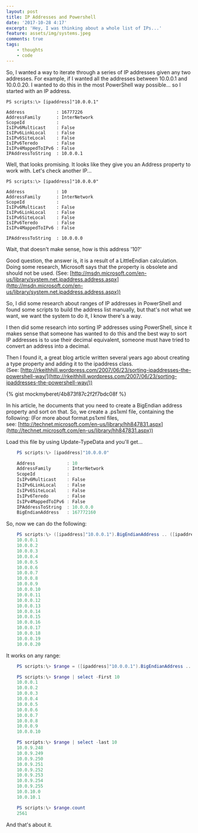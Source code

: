 ```yaml
---
layout: post
title: IP Addresses and Powershell
date: '2017-10-28 4:17'
excerpt: 'Hey, I was thinking about a whole list of IPs...'
feature: assets/img/systems.jpeg
comments: true
tags:
    - thoughts
    - code
---
```

So, I wanted a way to iterate through a series of IP addresses given any two addresses. For example, if I wanted all the addresses between 10.0.0.1 and 10.0.0.20\. I wanted to do this in the most PowerShell way possible... so I started with an IP address.


    PS scripts:\> [ipaddress]"10.0.0.1"

    Address            : 16777226
    AddressFamily      : InterNetwork
    ScopeId            :
    IsIPv6Multicast    : False
    IsIPv6LinkLocal    : False
    IsIPv6SiteLocal    : False
    IsIPv6Teredo       : False
    IsIPv4MappedToIPv6 : False
    IPAddressToString  : 10.0.0.1

Well, that looks promising. It looks like they give you an Address property to work with. Let's check another IP...

    PS scripts:\> [ipaddress]"10.0.0.0"

    Address            : 10
    AddressFamily      : InterNetwork
    ScopeId            :
    IsIPv6Multicast    : False
    IsIPv6LinkLocal    : False
    IsIPv6SiteLocal    : False
    IsIPv6Teredo       : False
    IsIPv4MappedToIPv6 : False

    IPAddressToString  : 10.0.0.0

Wait, that doesn't make sense, how is this address '10?'

Good question, the answer is, it is a result of a LittleEndian calculation. Doing some research, Microsoft says that the property is obsolete and should not be used. (See: [http://msdn.microsoft.com/en-us/library/system.net.ipaddress.address.aspx](http://msdn.microsoft.com/en-us/library/system.net.ipaddress.address.aspx))

So, I did some research about ranges of IP addresses in PowerShell and found some scripts to build the address list manually, but that's not what we want, we want the system to do it, I know there's a way.

I then did some research into sorting IP addresses using PowerShell, since it makes sense that someone has wanted to do this and the best way to sort IP addresses is to use their decimal equivalent, someone must have tried to convert an address into a decimal.

Then I found it, a great blog article written several years ago about creating a type property and adding it to the ipaddress class. (See: [http://rkeithhill.wordpress.com/2007/06/23/sorting-ipaddresses-the-powershell-way/](http://rkeithhill.wordpress.com/2007/06/23/sorting-ipaddresses-the-powershell-way/))

{% gist mockmyberet/4b873f87c2f2f7bdc08f %}

In his article, he documents that you need to create a BigEndian address property and sort on that. So, we create a .ps1xml file, containing the following: (For more about format.ps1xml files, see: [http://technet.microsoft.com/en-us/library/hh847831.aspx](http://technet.microsoft.com/en-us/library/hh847831.aspx))

Load this file by using Update-TypeData and you'll get...
```powershell
    PS scripts:\> [ipaddress]"10.0.0.0"

    Address            : 10
    AddressFamily      : InterNetwork
    ScopeId            :
    IsIPv6Multicast    : False
    IsIPv6LinkLocal    : False
    IsIPv6SiteLocal    : False
    IsIPv6Teredo       : False
    IsIPv4MappedToIPv6 : False
    IPAddressToString  : 10.0.0.0
    BigEndianAddress   : 167772160
```
So, now we can do the following:
```powershell
    PS scripts:\> ([ipaddress]"10.0.0.1").BigEndianAddress .. ([ipaddress]"10.0.0.20").BigEndianAddress|%{([ipaddress]::Parse($_)).IPAddressToString}
    10.0.0.1
    10.0.0.2
    10.0.0.3
    10.0.0.4
    10.0.0.5
    10.0.0.6
    10.0.0.7
    10.0.0.8
    10.0.0.9
    10.0.0.10
    10.0.0.11
    10.0.0.12
    10.0.0.13
    10.0.0.14
    10.0.0.15
    10.0.0.16
    10.0.0.17
    10.0.0.18
    10.0.0.19
    10.0.0.20
```
It works on any range:
```powershell
    PS scripts:\> $range = ([ipaddress]"10.0.0.1").BigEndianAddress .. ([ipaddress]"10.0.10.1").BigEndianAddress|%{([ipaddress]::Parse($_)).IPAddressToString}

    PS scripts:\> $range | select -First 10
    10.0.0.1
    10.0.0.2
    10.0.0.3
    10.0.0.4
    10.0.0.5
    10.0.0.6
    10.0.0.7
    10.0.0.8
    10.0.0.9
    10.0.0.10

    PS scripts:\> $range | select -last 10
    10.0.9.248
    10.0.9.249
    10.0.9.250
    10.0.9.251
    10.0.9.252
    10.0.9.253
    10.0.9.254
    10.0.9.255
    10.0.10.0
    10.0.10.1

    PS scripts:\> $range.count
    2561
```
And that's about it.